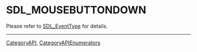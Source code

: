 # SDL_MOUSEBUTTONDOWN

Please refer to [SDL_EventType](SDL_EventType) for details.

----
[CategoryAPI](CategoryAPI), [CategoryAPIEnumerators](CategoryAPIEnumerators)

